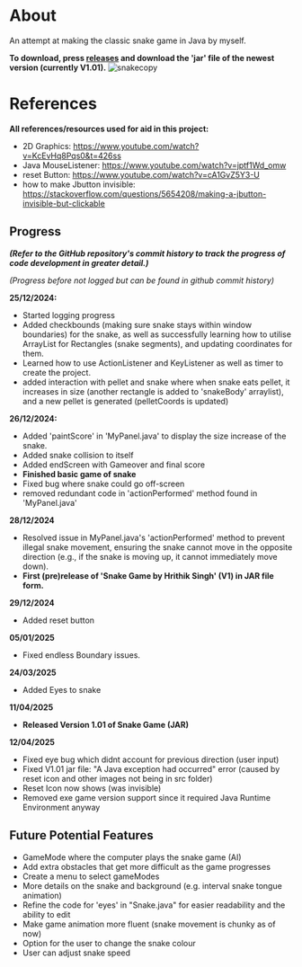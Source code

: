 # About
An attempt at making the classic snake game in Java by myself. 

**To download, press [releases](https://github.com/GaLactic-Acid/Snake-game/tags) and download the 'jar' file of the newest version (currently V1.01).**
![snakecopy](https://github.com/user-attachments/assets/d5d5af83-f7d4-4028-9b34-16eb2d5cb0b5)
# References
**All references/resources used for aid in this project:**
- 2D Graphics: https://www.youtube.com/watch?v=KcEvHq8Pqs0&t=426ss
-  Java MouseListener: https://www.youtube.com/watch?v=jptf1Wd_omw
- reset Button: https://www.youtube.com/watch?v=cA1GvZ5Y3-U
- how to make Jbutton invisible: https://stackoverflow.com/questions/5654208/making-a-jbutton-invisible-but-clickable


## Progress
***(Refer to the GitHub repository's commit history to track the progress of code development in greater detail.)***

*(Progress before not logged but can be found in github commit history)*

**25/12/2024:** 
- Started logging progress
- Added checkbounds (making sure snake stays within window boundaries) for the snake, as well as successfully learning how to utilise ArrayList for Rectangles (snake segments), and updating coordinates for them.
- Learned how to use ActionListener and KeyListener as well as timer to create the project.
- added interaction with pellet and snake where when snake eats pellet, it increases in size (another rectangle is added to 'snakeBody' arraylist), and a new pellet is generated (pelletCoords is updated)

**26/12/2024:**
- Added 'paintScore' in 'MyPanel.java' to display the size increase of the snake.
- Added snake collision to itself
- Added endScreen with Gameover and final score
- **Finished basic game of snake**
- Fixed bug where snake could go off-screen
- removed redundant code in 'actionPerformed' method found in 'MyPanel.java'

**28/12/2024**
- Resolved issue in MyPanel.java's 'actionPerformed' method to prevent illegal snake movement, ensuring the snake cannot move in the opposite direction (e.g., if the snake is moving up, it cannot immediately move down).
- **First (pre)release of 'Snake Game by Hrithik Singh' (V1) in JAR file form.**


**29/12/2024**
- Added reset button

**05/01/2025**
- Fixed endless Boundary issues.

**24/03/2025**
- Added Eyes to snake

**11/04/2025**
- **Released Version 1.01 of Snake Game (JAR)**

**12/04/2025**
- Fixed eye bug which didnt account for previous direction (user input)
- Fixed V1.01 jar file: "A Java exception had occurred" error (caused by reset icon and other images not being in src folder)
- Reset Icon now shows (was invisible)
- Removed exe game version support since it required Java Runtime Environment anyway

## Future Potential Features
- GameMode where the computer plays the snake game (AI)
- Add extra obstacles that get more difficult as the game progresses
- Create a menu to select gameModes
- More details on the snake and background (e.g. interval snake tongue animation)
- Refine the code for 'eyes' in "Snake.java" for easier readability and the ability to edit
- Make game animation more fluent (snake movement is chunky as of now)
- Option for the user to change the snake colour
- User can adjust snake speed
